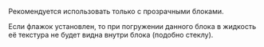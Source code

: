 Рекомендуется использовать только с прозрачными блоками.

Если флажок установлен, то при погружении данного блока в жидкость её текстура не будет видна внутри блока (подобно стеклу).